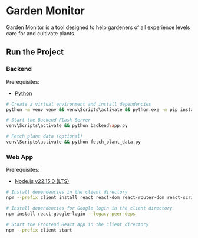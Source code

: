 # Garden Monitor

Garden Monitor is a tool designed to help gardeners of all experience levels care for and cultivate plants.

## Run the Project

### Backend

Prerequisites:
- [Python](https://www.python.org/)

```bash
# Create a virtual environment and install dependencies
python -m venv venv && venv\Scripts\activate && python.exe -m pip install --upgrade pip && pip install requests flask-cors

# Start the Backend Flask Server
venv\Scripts\activate && python backend\app.py

# Fetch plant data (optional)
venv\Scripts\activate && python fetch_plant_data.py
```

### Web App

Prerequisites:
- [Node.js v22.15.0 (LTS)](https://nodejs.org)

```bash
# Install dependencies in the client directory
npm --prefix client install react react-dom react-router-dom react-scripts webpack@latest webpack-cli@latest

# Install dependencies for Google login in the client directory
npm install react-google-login --legacy-peer-deps 

# Start the Frontend React App in the client directory
npm --prefix client start
```
